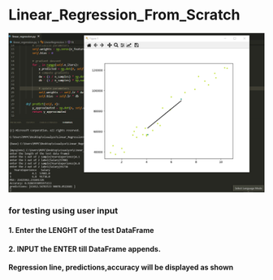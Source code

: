 # Linear_Regression_From_Scratch
![](st.png)
### for testing using user input
#### 1. Enter the LENGHT of the test DataFrame
#### 2. INPUT the <sample> ENTER <label> till DataFrame appends.
#### Regression line, predictions,accuracy will be displayed as shown
